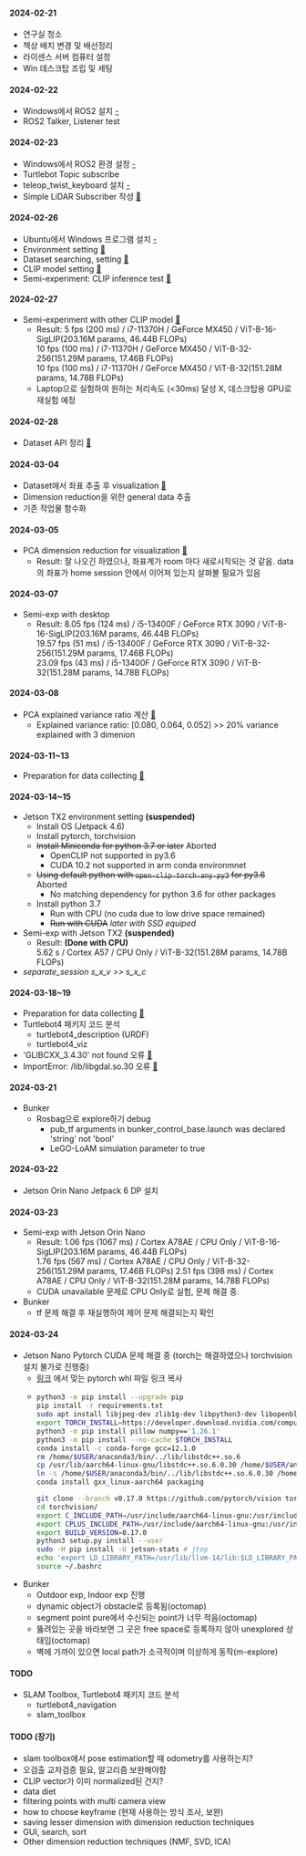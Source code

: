 
#### 2024-02-21
- 연구실 청소
- 책상 배치 변경 및 배선정리
- 라이센스 서버 컴퓨터 설정
- Win 데스크탑 조립 및 세팅

#### 2024-02-22
- Windows에서 ROS2 설치 [-](/log/01_ros2win.md)
- ROS2 Talker, Listener test

#### 2024-02-23
- Windows에서 ROS2 환경 설정 [-](log/02_ros2win_setting.md)
- Turtlebot Topic subscribe
- teleop_twist_keyboard 설치 [-](log/02_ros2win_setting.md)
- Simple LiDAR Subscriber 작성 [🔗](log/03_lidar_viz.md)

#### 2024-02-26
- Ubuntu에서 Windows 프로그램 설치 [-](log/02_ros2win_setting.md#ubuntu에서-windows-프로그램-설치)
- Environment setting [🔗](log/04_exp_setting.md#environment-setting)
- Dataset searching, setting [🔗](log/04_exp_setting.md#robothome2-dataset)
- CLIP model setting [🔗](log/04_exp_setting.md#clip-model-setting)
- Semi-experiment: CLIP inference test [🔗](log/05_semi-exp.md#semi-experiment-clip-inference-test)

#### 2024-02-27
- Semi-experiment with other CLIP model [🔗](log/05_semi-exp.md#semi-experiment-clip-inference-test)
    - Result: 
    5 fps (200 ms) / i7-11370H / GeForce MX450 / ViT-B-16-SigLIP(203.16M params, 46.44B FLOPs)  
    10 fps (100 ms) / i7-11370H / GeForce MX450 / ViT-B-32-256(151.29M params, 17.46B FLOPs)  
    10 fps (100 ms) / i7-11370H / GeForce MX450 / ViT-B-32(151.28M params, 14.78B FLOPs)  
    - Laptop으로 실험하여 원하는 처리속도 (<30ms) 달성 X, 데스크탑용 GPU로 재실험 예정

#### 2024-02-28
- Dataset API 정리 [🔗](log/06_robotathome.md#robothome2-dataset)

#### 2024-03-04
- Dataset에서 좌표 추출 후 visualization [🔗](log/05_semi-exp.md#semi-experiment-visualization)
- Dimension reduction을 위한 general data 추출
- 기존 작업물 함수화

#### 2024-03-05
- PCA dimension reduction for visualization [🔗](log/07_dim-reduct.md#pca)
    - Result: 잘 나오긴 하였으나, 좌표계가 room 마다 새로시작되는 것 같음. data의 좌표가 home session 안에서 이어져 있는지 살펴볼 필요가 있음 

#### 2024-03-07
- Semi-exp with desktop
    - Result: 
    8.05 fps (124 ms) / i5-13400F / GeForce RTX 3090 / ViT-B-16-SigLIP(203.16M params, 46.44B FLOPs)  
    19.57 fps (51 ms) / i5-13400F / GeForce RTX 3090 / ViT-B-32-256(151.29M params, 17.46B FLOPs)  
    23.09 fps (43 ms) / i5-13400F / GeForce RTX 3090 / ViT-B-32(151.28M params, 14.78B FLOPs)

#### 2024-03-08
- PCA explained variance ratio 계산 [🔗](log/07_dim-reduct.md#pca)
    - Explained variance ratio: [0.080, 0.064, 0.052] >> 20% variance explained with 3 dimenion

#### 2024-03-11~13
- Preparation for data collecting [🔗](log/08_datagen.md)

#### 2024-03-14~15
- Jetson TX2 environment setting **(suspended)**
    - Install OS (Jetpack 4.6)
    - Install pytorch, torchvision
    - ~~Install Miniconda for python 3.7 or later~~ Aborted 
        - OpenCLIP not supported in py3.6
        - CUDA 10.2 not supported in arm conda environmnet
    - ~~Using default python with `open-clip-torch-any-py3` for py3.6~~ Aborted
        - No matching dependency for python 3.6 for other packages
    - Install python 3.7
        - Run with CPU (no cuda due to low drive space remained)
        - ~~Run with CUDA~~ *later with SSD equiped*
- Semi-exp with Jetson TX2 **(suspended)**
    - Result: **(Done with CPU)**  
    5.62 s / Cortex A57 / CPU Only / ViT-B-32(151.28M params, 14.78B FLOPs)
- *separate_session s_x_v >> s_x_c*

#### 2024-03-18~19
- Preparation for data collecting [🔗](log/08_datagen.md)
- Turtlebot4 패키지 코드 분석
  - turtlebot4_description (URDF)
  - turtlebot4_viz
- 'GLIBCXX_3.4.30' not found 오류 [🔗](log/00_debug.md#glibcxx_3430-not-found)
- ImportError: /lib/libgdal.so.30 오류  [🔗](log/00_debug.md#importerror-liblibgdalso30)
  
#### 2024-03-21
- Bunker
  - Rosbag으로 explore하기 debug
    - pub_tf arguments in bunker_control_base.launch was declared 'string' not 'bool'
    - LeGO-LoAM simulation parameter to true

#### 2024-03-22
- Jetson Orin Nano Jetpack 6 DP 설치
 
#### 2024-03-23
- Semi-exp with Jetson Orin Nano
    - Result:
    1.06 fps (1067 ms) / Cortex A78AE / CPU Only / ViT-B-16-SigLIP(203.16M params, 46.44B FLOPs)  
    1.76 fps (567 ms) / Cortex A78AE / CPU Only / ViT-B-32-256(151.29M params, 17.46B FLOPs) 
    2.51 fps (398 ms)  / Cortex A78AE / CPU Only / ViT-B-32(151.28M params, 14.78B FLOPs) 
    - CUDA unavailable 문제로 CPU Only로 실험, 문제 해결 중.
- Bunker
  - tf 문제 해결 후 재실행하여 제어 문제 해결되는지 확인

#### 2024-03-24
- Jetson Nano Pytorch CUDA 문제 해결 중 (torch는 해결하였으나 torchvision 설치 불가로 진행중)
  - [링크](https://developer.download.nvidia.com/compute/redist/jp/v60dp/pytorch/) 에서 맞는 pytorch whl 파일 링크 복사
  - ```bash
    python3 -m pip install --upgrade pip
    pip install -r requirements.txt
    sudo apt install libjpeg-dev zlib1g-dev libpython3-dev libopenblas-dev libavcodec-dev libavformat-dev libswscale-dev -y
    export TORCH_INSTALL=https://developer.download.nvidia.com/compute/redist/jp/v60dp/pytorch/torch-2.2.0a0+6a974be.nv23.11-cp310-cp310-linux_aarch64.whl
    python3 -m pip install pillow numpy=='1.26.1'
    python3 -m pip install --no-cache $TORCH_INSTALL
    conda install -c conda-forge gcc=12.1.0
    rm /home/$USER/anaconda3/bin/../lib/libstdc++.so.6
    cp /usr/lib/aarch64-linux-gnu/libstdc++.so.6.0.30 /home/$USER/anaconda3/bin/../lib # 6.0.30 will be the latest version
    ln -s /home/$USER/anaconda3/bin/../lib/libstdc++.so.6.0.30 /home/$USER/anaconda3/bin/../lib/libstdc++.so.6 # 6.0.30 will be the latest version
    conda install gxx_linux-aarch64 packaging
    ```
    ```bash
    git clone --branch v0.17.0 https://github.com/pytorch/vision torchvision
    cd torchvision/
    export C_INCLUDE_PATH=/usr/include/aarch64-linux-gnu:/usr/include:$C_INCLUDE_PATH
    export CPLUS_INCLUDE_PATH=/usr/include/aarch64-linux-gnu:/usr/include:$CPLUS_INCLUDE_PATH
    export BUILD_VERSION=0.17.0
    python3 setup.py install --user
    sudo -H pip install -U jetson-stats # jtop
    echo 'export LD_LIBRARY_PATH=/usr/lib/llvm-14/lib:$LD_LIBRARY_PATH' >> ~/.bashrc
    source ~/.bashrc
    ```
  <!-- - ```
    # docker
    ls -al /var/run/docker.sock
    sudo /usr/sbin/groupadd -f docker
    sudo /usr/sbin/usermod -aG docker $USER
    sudo chown root:docker /var/run/docker.sock
    ls -al /var/run/docker.sock
    newgrp docker
    docker pull dustynv/l4t-pytorch:r36.2.0
    ``` -->
- Bunker
  - Outdoor exp, Indoor exp 진행
  - dynamic object가 obstacle로 등록됨(octomap)
  - segment point pure에서 수신되는 point가 너무 적음(octomap)
  - 뚫려있는 곳을 바라보면 그 곳은 free space로 등록하지 않아 unexplored 상태임(octomap)
  - 벽에 가까이 있으면 local path가 소극적이며 이상하게 동작(m-explore)

#### TODO
- SLAM Toolbox, Turtlebot4 패키지 코드 분석
  - turtlebot4_navigation
  - slam_toolbox


#### TODO (장기)
- slam toolbox에서 pose estimation할 때 odometry를 사용하는지?
- 오검출 교차검증 필요, 알고리즘 보완해야함
- CLIP vector가 이미 normalized된 건지?
- data diet
- filtering points with multi camera view
- how to choose keyframe (현재 사용하는 방식 조사, 보완)
- saving lesser dimension with dimension reduction techniques
- GUI, search, sort
- Other dimension reduction techniques (NMF, SVD, ICA)
